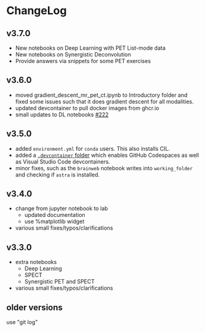 # ChangeLog
## v3.7.0
* New notebooks on Deep Learning with PET List-mode data
* New notebooks on Synergistic Deconvolution
* Provide answers via snippets for some PET exercises

## v3.6.0
* moved gradient_descent_mr_pet_ct.ipynb to Introductory folder and fixed some issues such that it does gradient descent for all modalities.
* updated devcontainer to pull docker images from ghcr.io
* small updates to DL notebooks [#222](https://github.com/SyneRBI/SIRF-Exercises/pull/222)

## v3.5.0
* added `environment.yml` for `conda` users. This also installs CIL.
* added a [`.devcontainer` folder](https://containers.dev/) which enables GitHub Codespaces as well as Visual Studio Code devcontainers.
* minor fixes, such as the `brainweb` notebook writes into `working_folder` and checking if `astra` is installed.

## v3.4.0
* change from jupyter notebook to lab
  - updated documentation
  - use %matplotlib widget
* various small fixes/typos/clarifications

## v3.3.0
* extra notebooks
  - Deep Learning
  - SPECT
  - Synergistic PET and SPECT
* various small fixes/typos/clarifications

## older versions
use "git log"
